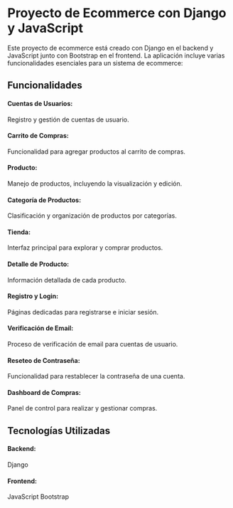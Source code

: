 # Proyecto de Ecommerce con Django y JavaScript

Este proyecto de ecommerce está creado con Django en el backend y JavaScript junto con Bootstrap en el frontend. La aplicación incluye varias funcionalidades esenciales para un sistema de ecommerce:

## Funcionalidades


#### Cuentas de Usuarios:
Registro y gestión de cuentas de usuario.

#### Carrito de Compras:
Funcionalidad para agregar productos al carrito de compras.

#### Producto:
Manejo de productos, incluyendo la visualización y edición.

#### Categoría de Productos:
Clasificación y organización de productos por categorías.

#### Tienda:
Interfaz principal para explorar y comprar productos.

#### Detalle de Producto:
Información detallada de cada producto.

#### Registro y Login:
Páginas dedicadas para registrarse e iniciar sesión.

#### Verificación de Email:
Proceso de verificación de email para cuentas de usuario.

#### Reseteo de Contraseña:
Funcionalidad para restablecer la contraseña de una cuenta.

#### Dashboard de Compras:
Panel de control para realizar y gestionar compras.


## Tecnologías Utilizadas


#### Backend:
Django

#### Frontend:
JavaScript
Bootstrap
